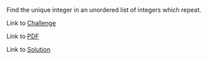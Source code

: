 Find the unique integer in an unordered list of integers which repeat.

Link to [Challenge](https://www.hackerrank.com/challenges/py-the-captains-room/problem)

Link to [PDF](captains-room.pdf)

Link to [Solution](./captain.py)
